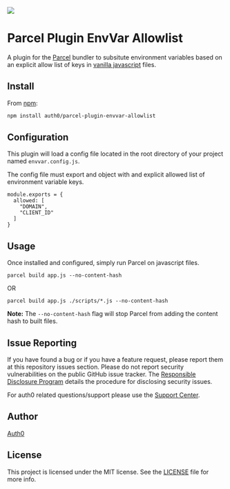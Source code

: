 ![](https://cdn.auth0.com/resources/oss-source-large-2x.png)

# Parcel Plugin EnvVar Allowlist

A plugin for the [Parcel](https://parceljs.org/) bundler to subsitute environment variables based on an explicit allow list of keys in [vanilla javascript](http://vanilla-js.com/) files.

## Install

From [npm](https://npmjs.org):

```sh
npm install auth0/parcel-plugin-envvar-allowlist
```
## Configuration
This plugin will load a config file located in the root directory of your project named `envvar.config.js`.

The config file must export and object with and explicit allowed list of environment variable keys.

```
module.exports = {
  allowed: [
    "DOMAIN",
    "CLIENT_ID"
  ]
}
```
## Usage
Once installed and configured, simply run Parcel on javascript files.

```
parcel build app.js --no-content-hash
```
OR

```
parcel build app.js ./scripts/*.js --no-content-hash
```

**Note:** The `--no-content-hash` flag will stop Parcel from adding the content hash to built files.

## Issue Reporting

If you have found a bug or if you have a feature request, please report them at this repository issues section. Please do not report security vulnerabilities on the public GitHub issue tracker. The [Responsible Disclosure Program](https://auth0.com/whitehat) details the procedure for disclosing security issues.

For auth0 related questions/support please use the [Support Center](https://support.auth0.com).

## Author

[Auth0](https://auth0.com)

## License

This project is licensed under the MIT license. See the [LICENSE](LICENSE) file for more info.
